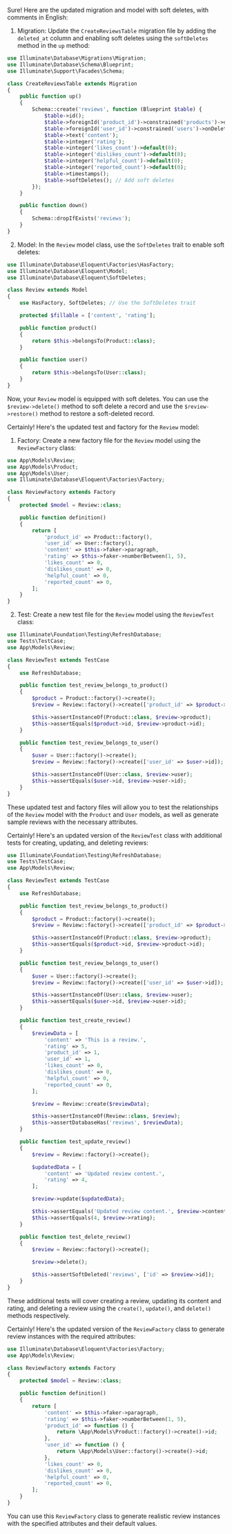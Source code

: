 Sure! Here are the updated migration and model with soft deletes, with comments in English:

1. Migration:
Update the `CreateReviewsTable` migration file by adding the `deleted_at` column and enabling soft deletes using the `softDeletes` method in the `up` method:

```php
use Illuminate\Database\Migrations\Migration;
use Illuminate\Database\Schema\Blueprint;
use Illuminate\Support\Facades\Schema;

class CreateReviewsTable extends Migration
{
    public function up()
    {
        Schema::create('reviews', function (Blueprint $table) {
            $table->id();
            $table->foreignId('product_id')->constrained('products')->onDelete('cascade');
            $table->foreignId('user_id')->constrained('users')->onDelete('cascade');
            $table->text('content');
            $table->integer('rating');
            $table->integer('likes_count')->default(0);
            $table->integer('dislikes_count')->default(0);
            $table->integer('helpful_count')->default(0);
            $table->integer('reported_count')->default(0);
            $table->timestamps();
            $table->softDeletes(); // Add soft deletes
        });
    }

    public function down()
    {
        Schema::dropIfExists('reviews');
    }
}
```

2. Model:
In the `Review` model class, use the `SoftDeletes` trait to enable soft deletes:

```php
use Illuminate\Database\Eloquent\Factories\HasFactory;
use Illuminate\Database\Eloquent\Model;
use Illuminate\Database\Eloquent\SoftDeletes;

class Review extends Model
{
    use HasFactory, SoftDeletes; // Use the SoftDeletes trait

    protected $fillable = ['content', 'rating'];

    public function product()
    {
        return $this->belongsTo(Product::class);
    }

    public function user()
    {
        return $this->belongsTo(User::class);
    }
}
```

Now, your `Review` model is equipped with soft deletes. You can use the `$review->delete()` method to soft delete a record and use the `$review->restore()` method to restore a soft-deleted record.

Certainly! Here's the updated test and factory for the `Review` model:

1. Factory:
Create a new factory file for the `Review` model using the `ReviewFactory` class:

```php
use App\Models\Review;
use App\Models\Product;
use App\Models\User;
use Illuminate\Database\Eloquent\Factories\Factory;

class ReviewFactory extends Factory
{
    protected $model = Review::class;

    public function definition()
    {
        return [
            'product_id' => Product::factory(),
            'user_id' => User::factory(),
            'content' => $this->faker->paragraph,
            'rating' => $this->faker->numberBetween(1, 5),
            'likes_count' => 0,
            'dislikes_count' => 0,
            'helpful_count' => 0,
            'reported_count' => 0,
        ];
    }
}
```

2. Test:
Create a new test file for the `Review` model using the `ReviewTest` class:

```php
use Illuminate\Foundation\Testing\RefreshDatabase;
use Tests\TestCase;
use App\Models\Review;

class ReviewTest extends TestCase
{
    use RefreshDatabase;

    public function test_review_belongs_to_product()
    {
        $product = Product::factory()->create();
        $review = Review::factory()->create(['product_id' => $product->id]);

        $this->assertInstanceOf(Product::class, $review->product);
        $this->assertEquals($product->id, $review->product->id);
    }

    public function test_review_belongs_to_user()
    {
        $user = User::factory()->create();
        $review = Review::factory()->create(['user_id' => $user->id]);

        $this->assertInstanceOf(User::class, $review->user);
        $this->assertEquals($user->id, $review->user->id);
    }
}
```

These updated test and factory files will allow you to test the relationships of the `Review` model with the `Product` and `User` models, as well as generate sample reviews with the necessary attributes.

Certainly! Here's an updated version of the `ReviewTest` class with additional tests for creating, updating, and deleting reviews:

```php
use Illuminate\Foundation\Testing\RefreshDatabase;
use Tests\TestCase;
use App\Models\Review;

class ReviewTest extends TestCase
{
    use RefreshDatabase;

    public function test_review_belongs_to_product()
    {
        $product = Product::factory()->create();
        $review = Review::factory()->create(['product_id' => $product->id]);

        $this->assertInstanceOf(Product::class, $review->product);
        $this->assertEquals($product->id, $review->product->id);
    }

    public function test_review_belongs_to_user()
    {
        $user = User::factory()->create();
        $review = Review::factory()->create(['user_id' => $user->id]);

        $this->assertInstanceOf(User::class, $review->user);
        $this->assertEquals($user->id, $review->user->id);
    }

    public function test_create_review()
    {
        $reviewData = [
            'content' => 'This is a review.',
            'rating' => 5,
            'product_id' => 1,
            'user_id' => 1,
            'likes_count' => 0,
            'dislikes_count' => 0,
            'helpful_count' => 0,
            'reported_count' => 0,
        ];

        $review = Review::create($reviewData);

        $this->assertInstanceOf(Review::class, $review);
        $this->assertDatabaseHas('reviews', $reviewData);
    }

    public function test_update_review()
    {
        $review = Review::factory()->create();

        $updatedData = [
            'content' => 'Updated review content.',
            'rating' => 4,
        ];

        $review->update($updatedData);

        $this->assertEquals('Updated review content.', $review->content);
        $this->assertEquals(4, $review->rating);
    }

    public function test_delete_review()
    {
        $review = Review::factory()->create();

        $review->delete();

        $this->assertSoftDeleted('reviews', ['id' => $review->id]);
    }
}
```

These additional tests will cover creating a review, updating its content and rating, and deleting a review using the `create()`, `update()`, and `delete()` methods respectively.

Certainly! Here's the updated version of the `ReviewFactory` class to generate review instances with the required attributes:

```php
use Illuminate\Database\Eloquent\Factories\Factory;
use App\Models\Review;

class ReviewFactory extends Factory
{
    protected $model = Review::class;

    public function definition()
    {
        return [
            'content' => $this->faker->paragraph,
            'rating' => $this->faker->numberBetween(1, 5),
            'product_id' => function () {
                return \App\Models\Product::factory()->create()->id;
            },
            'user_id' => function () {
                return \App\Models\User::factory()->create()->id;
            },
            'likes_count' => 0,
            'dislikes_count' => 0,
            'helpful_count' => 0,
            'reported_count' => 0,
        ];
    }
}
```

You can use this `ReviewFactory` class to generate realistic review instances with the specified attributes and their default values.
